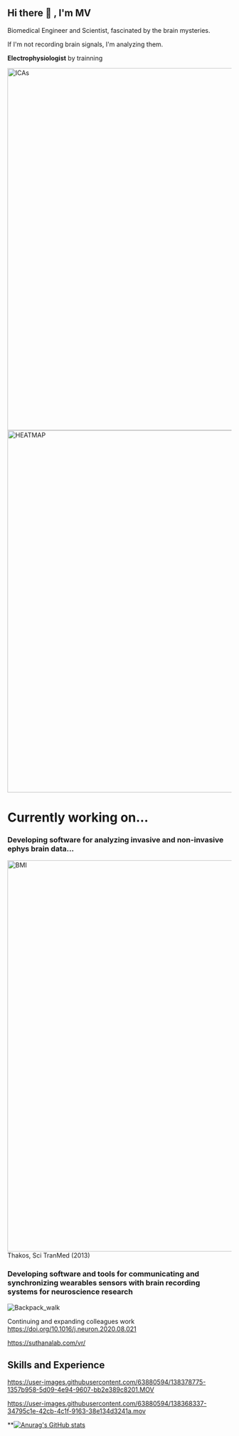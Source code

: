 ## Hi there 👋 ,  I'm MV


Biomedical Engineer and Scientist, fascinated by the brain mysteries. 

If I'm not recording brain signals, I'm analyzing them.
  
  **Electrophysiologist** by trainning 

<img width="812" alt="ICAs" src="https://user-images.githubusercontent.com/63880594/138370640-81ac6b13-67df-410b-a91c-a6f8b820c50a.png">
<img width="812" alt="HEATMAP" src="https://user-images.githubusercontent.com/63880594/138374880-09fcf1f5-2f34-4a94-99b5-7924cd7548b3.png">


# Currently working on...

### Developing software for analyzing invasive and non-invasive ephys brain data...

<img width="877" alt="BMI" src="https://user-images.githubusercontent.com/63880594/138376348-ebb09a89-4e0e-4213-b2f1-5e201d98adfe.png">
  Thakos, Sci TranMed (2013)

### Developing software and tools for communicating and synchronizing wearables sensors with brain recording systems for neuroscience research 

![Backpack_walk](https://user-images.githubusercontent.com/63880594/138371152-c6c47501-cfe9-4d86-b976-60a4eda175e0.jpg)

Continuing and expanding colleagues work  https://doi.org/10.1016/j.neuron.2020.08.021

https://suthanalab.com/vr/


## Skills and Experience



https://user-images.githubusercontent.com/63880594/138378775-1357b958-5d09-4e94-9607-bb2e389c8201.MOV





https://user-images.githubusercontent.com/63880594/138368337-34795c1e-42cb-4c1f-9163-38e134d3241a.mov



**[![Anurag's GitHub stats](https://github-readme-stats.vercel.app/api?username=mauriciovallejo)](https://github.com/anuraghazra/github-readme-stats)

<!--

**mauriciovallejo/mauriciovallejo** is a ✨ _special_ ✨ repository because its `README.md` (this file) appears on your GitHub profile.

Here are some ideas to get you started:

- 🔭 I’m currently working on software for analyzing invasive and non-invasive ephys brain data...
                          ... software for communicating wearables with brain recording systems for neuroscience research 

![Image2](https://github.com/mauriciovallejo/mauriciovallejo/blob/main/NeuronsTalking.mov)


<!--

- 🌱 I’m currently learning ...
- 👯 I’m looking to collaborate on ...
- 🤔 I’m looking for help with ...
- 💬 Ask me about ...
- 📫 How to reach me: ...
- 😄 Pronouns: ...
- ⚡ Fun fact: ...
-->
